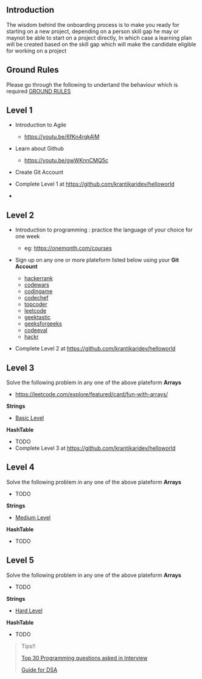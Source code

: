 
## Introduction
> 
The wisdom behind the onboarding process is to make you ready for starting on a new project, depending on a person skill gap he may or maynot be able to start on a project directly, In which case a learning plan will be created based on the skill gap which will make the candidate eligible for working on a project

## Ground Rules
>
Please go through the following to undertand the behaviour which is required [GROUND RULES](https://github.com/krantikaridev/onboarding/blob/e824b1a9bebd38be162370b0778bcf73d58f3853/Ground_Rules.md)

## Level 1

- Introduction to Agile
  - https://youtu.be/6fKn4rgk4jM

- Learn about Github
  - https://youtu.be/gwWKnnCMQ5c

- Create Git Account

- Complete Level 1 at https://github.com/krantikaridev/helloworld
- 

## Level 2

- Introduction to programming : practice the language of your choice for one week
  - eg: https://onemonth.com/courses

- Sign up on any one or more plateform listed below using your **Git Account**
  - [hackerrank](https://www.hackerrank.com/auth/signup)
  - [codewars](https://www.codewars.com/users/sign_in)
  - [codingame](https://www.codingame.com/start)
  - [codechef](https://www.codechef.com/login?destination=/)
  - [topcoder](https://auth.topcoder.com/login?state=hKFo2SAySGx5ei1GQzZWejY1QTBPakRxM0hodnRZUkduYlpNR6FupWxvZ2luo3RpZNkgd2ZPaV9nbC1uTWg2YXJObmxjQXVRQkJidmJXeWUtWUajY2lk2SBVVzdCaHNubUFRaDBpdGw1NmcxalVQaXNCTzlHb293RA&client=UW7BhsnmAQh0itl56g1jUPisBO9GoowD&protocol=oauth2&regSource=thrive&utmSource=community-app-main&returnUrl=https%3A%2F%2Fwww.topcoder.com%2Fthrive%2Farticles%2Fwhat-is-topcoder&mode=signUp&scope=openid%20profile%20email&response_type=code&response_mode=query&nonce=YW9pYTVZN0diVkROc2lEZEtEVFl0NHY4UGlCekdWUlRsaC0tY0pUOGJJNg%3D%3D&redirect_uri=https%3A%2F%2Faccounts-auth0.topcoder.com%3FappUrl%3Dhttps%3A%2F%2Fwww.topcoder.com%2Fthrive%2Farticles%2Fwhat-is-topcoder&code_challenge=3e3u_UhAnZQXEH3i0gmRy8NWeOiuZqJmYEmd5Q36IBo&code_challenge_method=S256&auth0Client=eyJuYW1lIjoiYXV0aDAtc3BhLWpzIiwidmVyc2lvbiI6IjEuMTAuMCJ9)
  - [leetcode](https://leetcode.com/accounts/signup/)
  - [geektastic](https://app.geektastic.com/register)
  - [geeksforgeeks](https://www.geeksforgeeks.org/)
  - [codeeval](https://www.codeeval.dev/)
  - [hackr](https://hackr.io/)

- Complete Level 2 at https://github.com/krantikaridev/helloworld

## Level 3

Solve the following problem in any one of the above plateform
**Arrays**
  - https://leetcode.com/explore/featured/card/fun-with-arrays/

**Strings**
  - [Basic Level](https://leetcode.com/list/9ucfo876)

**HashTable**
  - TODO
- Complete Level 3 at https://github.com/krantikaridev/helloworld


## Level 4
Solve the following problem in any one of the above plateform
**Arrays**
  - TODO

**Strings**
  - [Medium Level](https://leetcode.com/list/9ufc3t7j)
   
**HashTable**
  - TODO

## Level 5
Solve the following problem in any one of the above plateform
**Arrays**
  - TODO

**Strings**  
  - [Hard Level](https://leetcode.com/list/9th9k9g1)

**HashTable**
  - TODO
>Tips!!
>
>[Top 30 Programming questions asked in Interview](https://javarevisited.blogspot.com/2011/06/top-programming-interview-questions.html)
>
>[Guide for DSA](https://leetcode.com/discuss/general-discussion/494279/data-structure-and-algorithm-study-guide)

